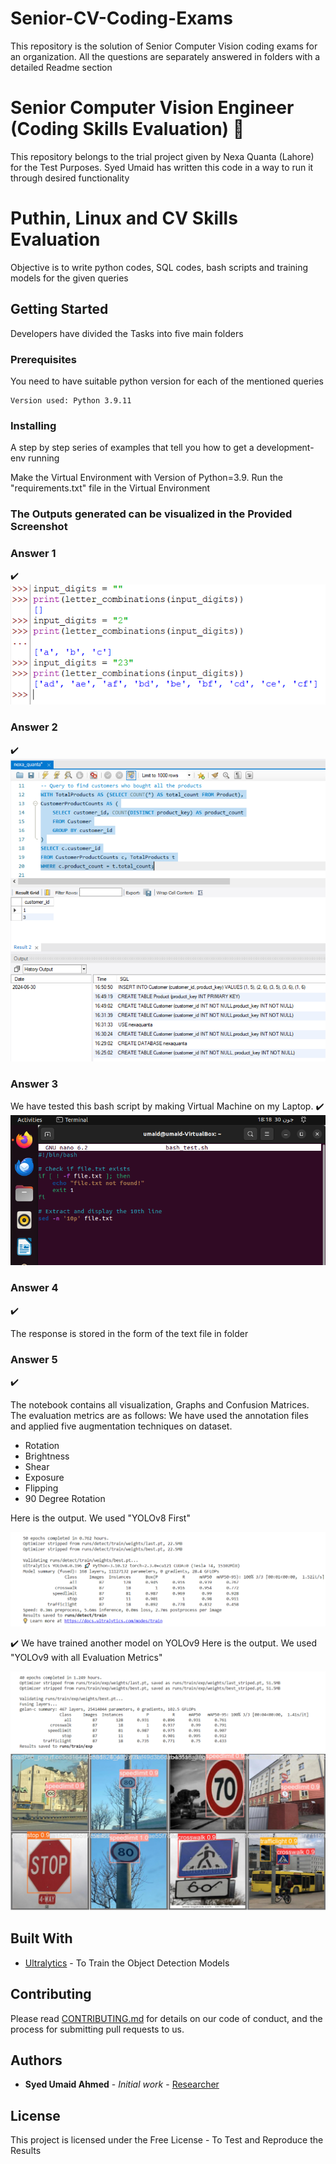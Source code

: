 # Senior-CV-Coding-Exams
This repository is the solution of Senior Computer Vision coding exams for an organization. All the questions are separately answered in folders with a detailed Readme section


# Senior Computer Vision Engineer (Coding Skills Evaluation) :speech_balloon:

This repository belongs to the trial project given by Nexa Quanta (Lahore) for the Test Purposes. Syed Umaid has written this code in a way to run it through desired functionality

# Puthin, Linux and CV Skills Evaluation 

Objective is to write python codes, SQL codes, bash scripts and training models for the given queries

## Getting Started
Developers have divided the Tasks into five main folders


### Prerequisites

You need to have suitable python version for each of the mentioned queries


```
Version used: Python 3.9.11
```

### Installing

A step by step series of examples that tell you how to get a development-env running

Make the Virtual Environment with Version of Python=3.9. Run the "requirements.txt" file in the Virtual Environment


### The Outputs generated can be visualized in the Provided Screenshot 
### Answer 1

:heavy_check_mark:
![Question No#1](output_results/res.png)




### Answer 2
:heavy_check_mark:
![Question No#2](Question_2/Question_2.PNG)



### Answer 3

We have tested this bash script by making Virtual Machine on my Laptop.
:heavy_check_mark:
![Question No#3](Question_3/Bash_code.PNG)


### Answer 4
:heavy_check_mark:

The response is stored in the form of the text file in folder


### Answer 5
:heavy_check_mark:

The notebook contains all visualization, Graphs and Confusion Matrices.
The evaluation metrics are as follows: We have used the annotation files and applied five augmentation techniques on dataset. 
- Rotation
- Brightness
- Shear
- Exposure
- Flipping
- 90 Degree Rotation


Here is the output. We used "YOLOv8 First"

![Question No#5](Question_5/Object_Detection_metrics.PNG)


:heavy_check_mark:
We have trained another model on YOLOv9
Here is the output. We used "YOLOv9 with all Evaluation Metrics"

![Question No#5](Question_5/res_yolo.PNG)
![Question No#5](Question_5/rest.PNG)




## Built With

* [Ultralytics](https://docs.ultralytics.com/) - To Train the Object Detection Models

## Contributing

Please read [CONTRIBUTING.md](https://gist.github.com/PurpleBooth/b24679402957c63ec426) for details on our code of conduct, and the process for submitting pull requests to us.


## Authors

* **Syed Umaid Ahmed** - *Initial work* - [Researcher](https://github.com/SyedUmaidAhmed)


## License

This project is licensed under the Free License - To Test and Reproduce the Results

